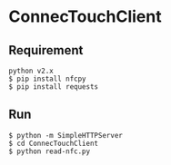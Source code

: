 # ConnecTouchClient
## Requirement
  `python v2.x`  
  `$ pip install nfcpy`  
  `$ pip install requests`
## Run
  `$ python -m SimpleHTTPServer`  
  `$ cd ConnecTouchClient`   
  `$ python read-nfc.py`
